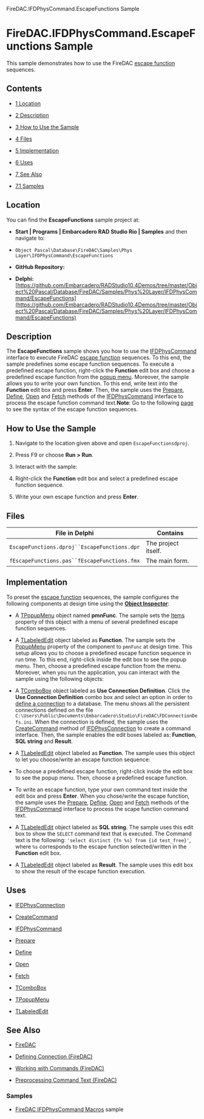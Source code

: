 FireDAC.IFDPhysCommand.EscapeFunctions Sample[]()
# FireDAC.IFDPhysCommand.EscapeFunctions Sample 


This sample demonstrates how to use the FireDAC [escape function](http://docwiki.embarcadero.com/RADStudio/en/Preprocessing_Command_Text_(FireDAC)#Escape_Sequences) sequences.
## Contents



* [1 Location](#Location)
* [2 Description](#Description)
* [3 How to Use the Sample](#How_to_Use_the_Sample)
* [4 Files](#Files)
* [5 Implementation](#Implementation)
* [6 Uses](#Uses)
* [7 See Also](#See_Also)

* [7.1 Samples](#Samples)


## Location 

You can find the **EscapeFunctions** sample project at:
* **Start | Programs | Embarcadero RAD Studio Rio | Samples** and then navigate to:

* `Object Pascal\Database\FireDAC\Samples\Phys Layer\IFDPhysCommand\EscapeFunctions`

* **GitHub Repository:**

* **Delphi:**[https://github.com/Embarcadero/RADStudio10.4Demos/tree/master/Object%20Pascal/Database/FireDAC/Samples/Phys%20Layer/IFDPhysCommand/EscapeFunctions](https://github.com/Embarcadero/RADStudio10.4Demos/tree/master/Object%20Pascal/Database/FireDAC/Samples/Phys%20Layer/IFDPhysCommand/EscapeFunctions)

## Description 

The **EscapeFunctions** sample shows you how to use the [IFDPhysCommand](http://docwiki.embarcadero.com/Libraries/en/FireDAC.Phys.Intf.IFDPhysCommand) interface to execute FireDAC [escape function](http://docwiki.embarcadero.com/RADStudio/en/Preprocessing_Command_Text_(FireDAC)#Escape_Sequences) sequences. To this end, the sample predefines some escape function sequences. To execute a predefined escape function, right-click the **Function** edit box and choose a predefined escape function from the [popup menu](http://docwiki.embarcadero.com/Libraries/en/Vcl.Menus.TPopupMenu). Moreover, the sample allows you to write your own function. To this end, write text into the **Function** edit box and press **Enter**. Then, the sample uses the [Prepare](http://docwiki.embarcadero.com/Libraries/en/FireDAC.Phys.Intf.IFDPhysCommand.Prepare), [Define](http://docwiki.embarcadero.com/Libraries/en/FireDAC.Phys.Intf.IFDPhysCommand.Define), [Open](http://docwiki.embarcadero.com/Libraries/en/FireDAC.Phys.Intf.IFDPhysCommand.Open) and [Fetch](http://docwiki.embarcadero.com/Libraries/en/FireDAC.Phys.Intf.IFDPhysCommand.Fetch) methods of the [IFDPhysCommand](http://docwiki.embarcadero.com/Libraries/en/FireDAC.Phys.Intf.IFDPhysCommand) interface to process the escape function command text.**Note**: Go to the following [page](http://docwiki.embarcadero.com/RADStudio/en/Preprocessing_Command_Text_(FireDAC)#Escape_Sequences) to see the syntax of the escape function sequences.
## How to Use the Sample 


1.  Navigate to the location given above and open `EscapeFunctionsdproj`.
2.  Press F9 or choose **Run > Run**.
3.  Interact with the sample:

1.  Right-click the **Function** edit box and select a predefined escape function sequence.
2.  Write your own escape function and press **Enter**.

## Files 



| File in Delphi                             | Contains          |
|--------------------------------------------|-------------------|
|`EscapeFunctions.dproj``EscapeFunctions.dpr`|The project itself.|
|`fEscapeFunctions.pas``fEscapeFunctions.fmx`|The main form.     |


## Implementation 

To preset the [escape function](http://docwiki.embarcadero.com/RADStudio/en/Preprocessing_Command_Text_(FireDAC)#Escape_Sequences) sequences, the sample configures the following components at design time using the **[Object Inspector](http://docwiki.embarcadero.com/RADStudio/en/Object_Inspector)**:
*  A [TPopupMenu](http://docwiki.embarcadero.com/Libraries/en/Vcl.Menus.TPopupMenu) object named **pmnFunc**. The sample sets the [Items](http://docwiki.embarcadero.com/Libraries/en/Vcl.Menus.TMenu.Items) property of this object with a menu of several predefined escape function sequences.
*  A [TLabeledEdit](http://docwiki.embarcadero.com/Libraries/en/Vcl.ExtCtrls.TLabeledEdit) object labeled as **Function**. The sample sets the [PopupMenu](http://docwiki.embarcadero.com/Libraries/en/Vcl.ExtCtrls.TLabeledEdit.PopupMenu) property of the component to `pmnFunc` at design time. This setup allows you to choose a predefined escape function sequence in run time. To this end, right-click inside the edit box to see the popup menu. Then, choose a predefined escape function from the menu.
Moreover, when you run the application, you can interact with the sample using the following objects:
*  A [TComboBox](http://docwiki.embarcadero.com/Libraries/en/Vcl.StdCtrls.TComboBox) object labeled as **Use Connection Definition**. Click the **Use Connection Definition** combo box and select an option in order to [define a connection](http://docwiki.embarcadero.com/RADStudio/en/Defining_Connection_(FireDAC)) to a database. The menu shows all the persistent connections defined on the file `C:\Users\Public\Documents\Embarcadero\Studio\FireDAC\FDConnectionDefs.ini`. When the connection is defined, the sample uses the [CreateCommand](http://docwiki.embarcadero.com/Libraries/en/FireDAC.Phys.Intf.IFDPhysConnection.CreateCommand) method of [IFDPhysConnection](http://docwiki.embarcadero.com/Libraries/en/FireDAC.Phys.Intf.IFDPhysConnection) to create a command interface. Then, the sample enables the edit boxes labeled as: **Function**, **SQL string** and **Result**.

*  A [TLabeledEdit](http://docwiki.embarcadero.com/Libraries/en/Vcl.ExtCtrls.TLabeledEdit) object labeled as **Function**. The sample uses this object to let you choose/write an escape function sequence:

*  To choose a predefined escape function, right-click inside the edit box to see the popup menu. Then, choose a predefined escape function.
*  To write an escape function, type your own command text inside the edit box and press **Enter**.
When you chose/write the escape function, the sample uses the [Prepare](http://docwiki.embarcadero.com/Libraries/en/FireDAC.Phys.Intf.IFDPhysCommand.Prepare), [Define](http://docwiki.embarcadero.com/Libraries/en/FireDAC.Phys.Intf.IFDPhysCommand.Define), [Open](http://docwiki.embarcadero.com/Libraries/en/FireDAC.Phys.Intf.IFDPhysCommand.Open) and [Fetch](http://docwiki.embarcadero.com/Libraries/en/FireDAC.Phys.Intf.IFDPhysCommand.Fetch) methods of the [IFDPhysCommand](http://docwiki.embarcadero.com/Libraries/en/FireDAC.Phys.Intf.IFDPhysCommand) interface to process the scape function command text.
*  A [TLabeledEdit](http://docwiki.embarcadero.com/Libraries/en/Vcl.ExtCtrls.TLabeledEdit) object labeled as **SQL string**. The sample uses this edit box to show the `SELECT` command text that is executed. The Command text is the following: `'select distinct {fn %s} from {id test_free}'`, where `%s` corresponds to the escape function selected/written in the **Function** edit box.
*  A [TLabeledEdit](http://docwiki.embarcadero.com/Libraries/en/Vcl.ExtCtrls.TLabeledEdit) object labeled as **Result**. The sample uses this edit box to show the result of the escape function execution.

## Uses 


* [IFDPhysConnection](http://docwiki.embarcadero.com/Libraries/en/FireDAC.Phys.Intf.IFDPhysConnection)

* [CreateCommand](http://docwiki.embarcadero.com/Libraries/en/FireDAC.Phys.Intf.IFDPhysConnection.CreateCommand)

* [IFDPhysCommand](http://docwiki.embarcadero.com/Libraries/en/FireDAC.Phys.Intf.IFDPhysCommand)

* [Prepare](http://docwiki.embarcadero.com/Libraries/en/FireDAC.Phys.Intf.IFDPhysCommand.Prepare)
* [Define](http://docwiki.embarcadero.com/Libraries/en/FireDAC.Phys.Intf.IFDPhysCommand.Define)
* [Open](http://docwiki.embarcadero.com/Libraries/en/FireDAC.Phys.Intf.IFDPhysCommand.Open)
* [Fetch](http://docwiki.embarcadero.com/Libraries/en/FireDAC.Phys.Intf.IFDPhysCommand.Fetch)

* [TComboBox](http://docwiki.embarcadero.com/Libraries/en/Vcl.StdCtrls.TComboBox)
* [TPopupMenu](http://docwiki.embarcadero.com/Libraries/en/Vcl.Menus.TPopupMenu)
* [TLabeledEdit](http://docwiki.embarcadero.com/Libraries/en/Vcl.ExtCtrls.TLabeledEdit)

## See Also 


* [FireDAC](http://docwiki.embarcadero.com/RADStudio/en/FireDAC)
* [Defining Connection (FireDAC)](http://docwiki.embarcadero.com/RADStudio/en/Defining_Connection_(FireDAC))
* [Working with Commands (FireDAC)](http://docwiki.embarcadero.com/RADStudio/en/Working_with_Commands_(FireDAC))

* [Preprocessing Command Text (FireDAC)](http://docwiki.embarcadero.com/RADStudio/en/Preprocessing_Command_Text_(FireDAC))

### Samples 


* [FireDAC IFDPhysCommand Macros](http://docwiki.embarcadero.com/CodeExamples/en/FireDAC.IFDPhysCommand.Macros_Sample) sample





